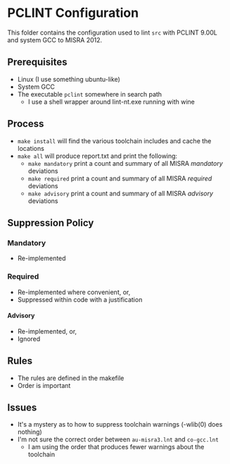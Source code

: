 PCLINT Configuration
====================

This folder contains the configuration used to lint `src` with PCLINT 9.00L and
system GCC to MISRA 2012.

## Prerequisites

- Linux (I use something ubuntu-like)
- System GCC
- The executable `pclint` somewhere in search path
    - I use a shell wrapper around lint-nt.exe running with wine

## Process

- `make install` will find the various toolchain includes and cache the locations
- `make all` will produce report.txt and print the following:
    - `make mandatory` print a count and summary of all MISRA *mandatory* deviations
    - `make required` print a count and summary of all MISRA *required* deviations
    - `make advisory` print a count and summary of all MISRA *advisory* deviations

## Suppression Policy

### Mandatory

- Re-implemented

### Required

- Re-implemented where convenient, or,
- Suppressed within code with a justification

#### Advisory

- Re-implemented, or,
- Ignored

## Rules

- The rules are defined in the makefile
- Order is important
    
## Issues

- It's a mystery as to how to suppress toolchain warnings (-wlib(0) does nothing)
- I'm not sure the correct order between `au-misra3.lnt` and `co-gcc.lnt`
    - I am using the order that produces fewer warnings about the toolchain





